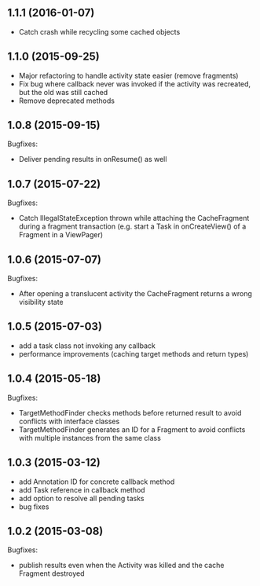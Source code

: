 ## 1.1.1 (2016-01-07)

- Catch crash while recycling some cached objects

## 1.1.0 (2015-09-25)

- Major refactoring to handle activity state easier (remove fragments)
- Fix bug where callback never was invoked if the activity was recreated, but the old was still cached
- Remove deprecated methods  

## 1.0.8 (2015-09-15)

Bugfixes:

  - Deliver pending results in onResume() as well 

## 1.0.7 (2015-07-22)

Bugfixes:

  - Catch IllegalStateException thrown while attaching the CacheFragment during a fragment transaction
    (e.g. start a Task in onCreateView() of a Fragment in a ViewPager)

## 1.0.6 (2015-07-07)

Bugfixes:

  - After opening a translucent activity the CacheFragment returns a wrong visibility state

## 1.0.5 (2015-07-03)

- add a task class not invoking any callback
- performance improvements (caching target methods and return types)

## 1.0.4 (2015-05-18)

Bugfixes:

  - TargetMethodFinder checks methods before returned result to avoid conflicts with interface classes
  - TargetMethodFinder generates an ID for a Fragment to avoid conflicts with multiple instances from the same class

## 1.0.3 (2015-03-12)

- add Annotation ID for concrete callback method
- add Task reference in callback method
- add option to resolve all pending tasks
- bug fixes

## 1.0.2 (2015-03-08)

Bugfixes:

  - publish results even when the Activity was killed and the cache Fragment destroyed